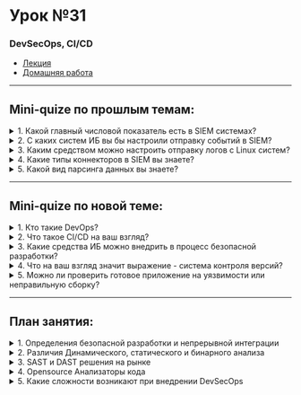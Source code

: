 # Урок №31
### DevSecOps, CI/CD

* [Лекция](31_DevSecOps.pdf)
* [Домашняя работа](HW31_32.md)


---

## Mini-quize по прошлым темам:

<details>
  <summary>1. Какой главный числовой показатель есть в SIEM системах?</summary>
<br>

Главный числовой показатель в SIEM системах — это **MTTD (Mean Time to Detect)**, который измеряет среднее время, необходимое для обнаружения инцидента.  

---

</details>

<details>
  <summary>2. С каких систем ИБ вы бы настроили отправку событий в SIEM?</summary>
<br>

Отправка событий в SIEM может быть настроена с:  
- Фаерволов (Firewall).  
- Систем предотвращения вторжений (IPS/IDS).  
- Антивирусных решений.  
- Систем контроля доступа (IAM).  
- Серверов и рабочих станций (логов ОС).  

---

</details>

<details>
  <summary>3. Каким средством можно настроить отправку логов с Linux систем?</summary>
<br>

Для отправки логов с Linux систем можно использовать **syslog** или его расширения, такие как **rsyslog** или **Syslog-ng**.  

---

</details>

<details>
  <summary>4. Какие типы коннекторов в SIEM вы знаете?</summary>
<br>

Типы коннекторов в SIEM:  
- **Syslog** — стандартный формат логов.  
- **API-коннекторы** для взаимодействия с приложениями и облачными сервисами.  
- **Агентские** (устанавливаются на хост).  
- **File-based** (чтение логов из файлов).  

---

</details>

<details>
  <summary>5. Какой вид парсинга данных вы знаете?</summary>
<br>

Популярные виды парсинга данных:  
- **Regex (Регулярные выражения):** Для извлечения информации по заданному шаблону.  
- **JSON/XML парсинг:** Для структурированных данных.  
- **Custom парсинг:** Настраиваемый парсинг для уникальных форматов логов.  

---

</details>

---

## Mini-quize по новой теме:

<details>
  <summary>1. Кто такие DevOps?</summary>
<br>

DevOps — это специалисты, которые объединяют разработку (Development) и операции (Operations), обеспечивая автоматизацию, контроль и управление процессами разработки и развертывания программного обеспечения.  

---

</details>

<details>
  <summary>2. Что такое CI/CD на ваш взгляд?</summary>
<br>

CI/CD (Continuous Integration/Continuous Delivery) — это подход, при котором изменения в коде:  
- **CI:** Автоматически тестируются и интегрируются в основную ветку репозитория.  
- **CD:** Автоматически развертываются на тестовой или продакшн среде.  

---

</details>

<details>
  <summary>3. Какие средства ИБ можно внедрить в процесс безопасной разработки?</summary>
<br>

Средства ИБ для безопасной разработки:  
- **SAST** (Static Application Security Testing) — анализ кода.  
- **DAST** (Dynamic Application Security Testing) — анализ запущенных приложений.  
- **Container Security** — проверка Docker-контейнеров.  
- **Dependency Scanners** — анализ уязвимостей зависимостей.  

---

</details>

<details>
  <summary>4. Что на ваш взгляд значит выражение - система контроля версий?</summary>
<br>

Система контроля версий — это инструмент для управления изменениями в коде проекта, позволяющий:  
- Хранить историю изменений.  
- Работать с несколькими ветками разработки.  
- Отслеживать авторов и причины изменений.  

---

</details>

<details>
  <summary>5. Можно ли проверить готовое приложение на уязвимости или неправильную сборку?</summary>
<br>

Да, готовое приложение можно проверить с помощью:  
- **DAST** для динамического анализа.  
- **Бинарного анализа** (например, Veracode).  
- **Пентестов и фреймворков, таких как OWASP ZAP или Burp Suite.**  

---

</details>

---

## План занятия:

<details>
  <summary>1. Определения безопасной разработки и непрерывной интеграции</summary>
<br>

Рассмотрим основные концепции:  
- Безопасная разработка (DevSecOps) как интеграция ИБ на каждом этапе CI/CD.  
- Непрерывная интеграция: Автоматическое тестирование и объединение изменений в коде.  

---

</details>

<details>
  <summary>2. Различия Динамического, статического и бинарного анализа</summary>
<br>

**Статический анализ:** Проверка исходного кода без запуска.  
**Динамический анализ:** Проверка работающего приложения (DAST).  
**Бинарный анализ:** Анализ уже собранного кода или бинарных файлов.  

---

</details>

<details>
  <summary>3. SAST и DAST решения на рынке</summary>
<br>

Обсудим популярные инструменты:  
- **SAST:** SonarQube, Checkmarx.  
- **DAST:** OWASP ZAP, Burp Suite.  

---

</details>

<details>
  <summary>4. Opensource Анализаторы кода</summary>
<br>

Примеры open-source решений:  
- **SonarQube Community Edition:** Анализ статического кода.  
- **Semgrep:** Проверка паттернов безопасности.  
- **OWASP Dependency-Check:** Сканирование зависимостей на уязвимости.  

---

</details>

<details>
  <summary>5. Какие сложности возникают при внедрении DevSecOps</summary>
<br>

Основные сложности:  
- Сопротивление команды к изменениям.  
- Высокая сложность настройки инструментов.  
- Проблемы с интеграцией ИБ-инструментов в существующий процесс CI/CD.  
- Требования к обучению сотрудников.  

---
</details>
